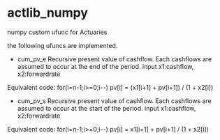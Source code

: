 actlib_numpy
============

numpy custom ufunc for Actuaries

the following ufuncs are implemented.
 
- cum_pv_e
Recursive present value of cashflow. Each cashflows are assumed to occur at the end of the period.
input x1:cashflow, x2:forwardrate

Equivalent code:
for(i=n-1;i>=0;i--)
    pv[i] = (x1[i+1] + pv[i+1]) / (1 + x2[i])


- cum_pv_s
Recursive present value of cashflow. Each cashflows are assumed to occur at the start of the period.
input x1:cashflow, x2:forwardrate

Equivalent code:
for(i=n-1;i>=0;i--)
    pv[i] = x1[i+1] + pv[i+1] / (1 + x2[i])
